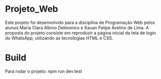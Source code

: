 # Projeto_Web

Este projeto foi desenvolvido para a disciplina de Programação Web pelos alunos Maria Clara Albino Delmonico e Kauan Felipe Avelino de Lima. A proposta do projeto consiste em reproduzir a página inicial da tela de login do WhatsApp, utilizando as tecnologias HTML e CSS.

# Build

Para rodar o projeto: npm run dev:test
